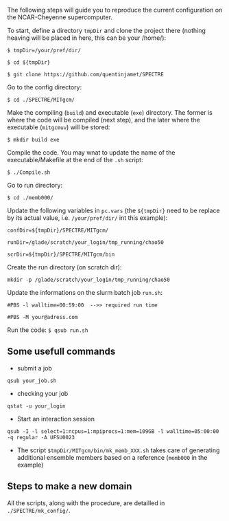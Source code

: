 The following steps will guide you to reproduce the current configuration on the NCAR-Cheyenne supercomputer.

To start, define a directory ```tmpDir``` and clone the project there (nothing heaving will be placed in here, this can be your /home/):

```$ tmpDir=/your/pref/dir/```

```$ cd ${tmpDir}```

```$ git clone https://github.com/quentinjamet/SPECTRE ```

Go to the config directory:

```$ cd ./SPECTRE/MITgcm/```

Make the compiling (```build```) and executable (```exe```) directory. The former is where the code will be compiled (next step), and the later where the executable (```mitgcmuv```) will be stored:

```$ mkdir build exe```

Compile the code. You may wnat to update the name of the executable/Makefile at the end of the ```.sh``` script:

```$ ./Compile.sh```

Go to run directory:

```$ cd ./memb000/```

Update the following variables in ```pc.vars``` (the ```${tmpDir}``` need to be replace by its actual value, i.e. ```/your/pref/dir/``` int this example):

```confDir=${tmpDir}/SPECTRE/MITgcm/```

```runDir=/glade/scratch/your_login/tmp_running/chao50```

```scrDir=${tmpDir}/SPECTRE/MITgcm/bin```

Create the run directory (on scratch dir):

```mkdir -p /glade/scratch/your_login/tmp_running/chao50```

Update the informations on the slurm batch job ```run.sh```:

```#PBS -l walltime=00:59:00  -->> required run time```

```#PBS -M your@adress.com```

Run the code:
```$ qsub run.sh```


## Some usefull commands

- submit a job

```qsub your_job.sh```

- checking your job

```qstat -u your_login```

- Start an interaction session

```qsub -I -l select=1:ncpus=1:mpiprocs=1:mem=109GB -l walltime=05:00:00 -q regular -A UFSU0023```

- The script ```$tmpDir/MITgcm/bin/mk_memb_XXX.sh``` takes care of generating additional ensemble members based on a reference (```memb000``` in the example)

## Steps to make a new domain

All the scripts, along with the procedure, are detailled in ```./SPECTRE/mk_config/```.
